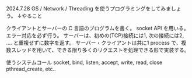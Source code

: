 2024.7.28
OS / Network / Threading を使うプログラミングをしてみましょう。
↓やること

クライアントとサーバーの C 言語のプログラムを書く。
socket API を用いる。エラー対応を必ず行う。
サーバーは、初めの(TCP)接続には1, 次の接続には2, .... と重複せずに数字を返す。
サーバー・クライアントは共に1 process で、複数スレッドを用いて、できる限り多くのリクエストを処理できる形で実装する。

使うシステムコール
socket, bind, listen, accept, write, read, close
pthread_create, etc..
